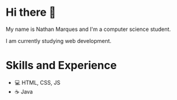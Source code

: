 # Hi there 👋

My name is Nathan Marques and I'm a computer science student. 

I am currently studying web development.


# Skills and Experience
- 💻 HTML, CSS, JS
- ☕ Java
